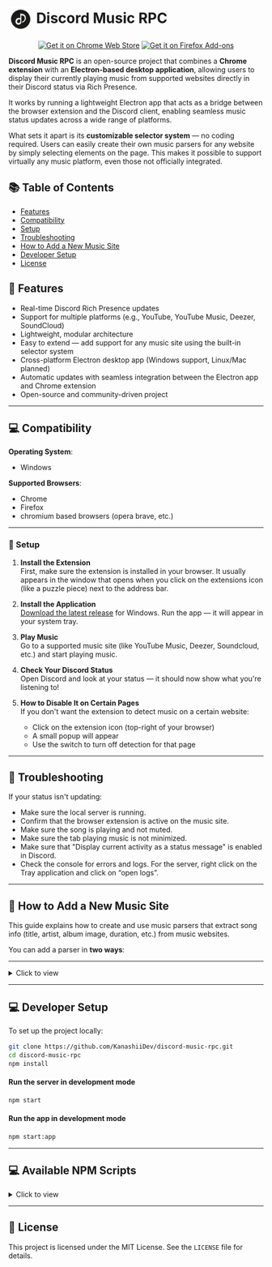 # <img align="center" src="assets/icon/icon.png" alt="Extension Icon" width="48" height="48"> Discord Music RPC

<p align="center">
  <a href="https://chromewebstore.google.com/detail/discord-music-rpc-control/mpnijlpiepmpgoamimfmbdmglpdjmoic" target="_blank"><img src="https://img.shields.io/badge/Get%20it%20on-Chrome%20Web%20Store-brightgreen?logo=googlechrome&logoColor=white&style=for-the-badge" alt="Get it on Chrome Web Store"></a>
  <a href="https://addons.mozilla.org/en-US/firefox/addon/discord-music-rpc/" target="_blank"><img src="https://img.shields.io/badge/Get%20it%20on-Firefox%20Addons-orange?logo=firefox-browser&logoColor=white&style=for-the-badge" alt="Get it on Firefox Add-ons"></a>
</p>

**Discord Music RPC** is an open-source project that combines a **Chrome extension** with an **Electron-based desktop application**, allowing users to display their currently playing music from supported websites directly in their Discord status via Rich Presence.

It works by running a lightweight Electron app that acts as a bridge between the browser extension and the Discord client, enabling seamless music status updates across a wide range of platforms.

What sets it apart is its **customizable selector system** — no coding required. Users can easily create their own music parsers for any website by simply selecting elements on the page. This makes it possible to support virtually any music platform, even those not officially integrated.

## 📚 Table of Contents

- [Features](#-features)
- [Compatibility](#-compatibility)
- [Setup](#-setup)
- [Troubleshooting](#-troubleshooting)
- [How to Add a New Music Site](#-how-to-add-a-new-music-site)
- [Developer Setup](#-developer-setup)
- [License](#-license)

## 🚀 Features

- Real-time Discord Rich Presence updates
- Support for multiple platforms (e.g., YouTube, YouTube Music, Deezer, SoundCloud)
- Lightweight, modular architecture
- Easy to extend — add support for any music site using the built-in selector system
- Cross-platform Electron desktop app (Windows support, Linux/Mac planned)
- Automatic updates with seamless integration between the Electron app and Chrome extension
- Open-source and community-driven project

---

## 💻 Compatibility

**Operating System**:

- Windows

**Supported Browsers**:

- Chrome
- Firefox
- chromium based browsers (opera brave, etc.)

---

### 🔧 Setup

1. **Install the Extension** <br>
   First, make sure the extension is installed in your browser. It usually appears in the window that opens when you click on the extensions icon (like a puzzle piece) next to the address bar.

2. **Install the Application** <br>
   [Download the latest release](https://github.com/KanashiiDev/discord-music-rpc/releases) for Windows. Run the app — it will appear in your system tray.

3. **Play Music** <br>
   Go to a supported music site (like YouTube Music, Deezer, Soundcloud, etc.) and start playing music.

4. **Check Your Discord Status** <br>
   Open Discord and look at your status — it should now show what you're listening to!

5. **How to Disable It on Certain Pages** <br>
   If you don't want the extension to detect music on a certain website:

   - Click on the extension icon (top-right of your browser)
   - A small popup will appear
   - Use the switch to turn off detection for that page

---

## 🐞 Troubleshooting

If your status isn't updating:

- Make sure the local server is running.
- Confirm that the browser extension is active on the music site.
- Make sure the song is playing and not muted.
- Make sure the tab playing music is not minimized.
- Make sure that "Display current activity as a status message" is enabled in Discord.
- Check the console for errors and logs. For the server, right click on the Tray application and click on “open logs”.

---

## 🧩 How to Add a New Music Site

This guide explains how to create and use music parsers that extract song info (title, artist, album image, duration, etc.) from music websites.

You can add a parser in **two ways**:

---

<details>
<summary>Click to view</summary>

## ✨ Option 1: Add Parser with Plugin UI (No Code) (for simple websites)

**You don’t need to write any code. Just follow these steps:**

1. **Click the plugin icon** in your browser.
2. Click **"Add Music Parser"**.
3. On the opened section, click the **“+” icon** next to each required element:
   - Title
   - Artist
   - Album Image
   - (Optional) Time Passed / Duration
4. In the **“Most Stable Selector”** section, choose the selector that looks the cleanest and most stable.
5. Click **"Save"** and refresh the page.

**Notes**
- If **“Artist”** or **“Title”** is missing, you can select the same selector for both. The source field will replace the artist field.
- If the song **“Artist”** and **“Title”** are combined, you can add the same selector to both sections. The application will automatically separate them.
- If only **“Duration”** is available, you can still add it. The app will calculate playback time starting from when the song changes until the full duration is reached.
- If **“Time Passed”** and **“Duration”** are combined (e.g., `0:12 / 2:20`), you can use the same selector for both.
- You can add any link you want in the **“Link”** field, or leave it blank. If left blank, the current site’s address will be used automatically.
- To apply your parser to the entire site, simply leave the **regex** field empty.
- You can add multiple regex patterns. There are two ways to do this:
  1. `regex1,regex2`
  2. `[/regex1/, /regex2/]`

---

## 🔧 Option 2: Add Parser Using Code (for more advanced websites)

You can also manually register a parser with JavaScript using the `registerParser()` function.
Create a new file in the `extension/parsers/` directory, named `<yourSite>.js`. Use this template:

```js
registerParser({
  domain: "example.com", // Website domain
  title: "Example", // Display title
  urlPatterns: [/.*/], // Only run on specific paths (Regex)

  fn: function () {
    // You can define and use helper functions here if needed
    return {
      title: getText(".now-playing-title"), // Song title (required)
      artist: getText(".now-playing-artist"), // Artist name (required)
      image: getImage("img.album_art"), // Album image (optional)
      timePassed: getText(".time-display-played"), // Played time (optional)
      duration: getText(".time-display-total"), // Total duration (optional)
      source: "Example", // Source label (optional)
      songUrl: "example.com", // Link to song/station (optional)
      buttons: [ // Buttons (max 2) (optional)
        {
          link: "Example Button Link",
          text: "Example Button Text",
        },
      ],
    };
  },
});
```

---

## 🔧 Available Helpers

### `getText(selector, options?)`

Gets text or attribute from an element.

```js
getText(".title"); // Gets textContent
getText(".link", { attr: "href" }); // Gets attribute
getText(".song", {
  attr: "href",
  transform: (v) => v.slice(1), // Transforms "/song" → "song"
});
```

---

### `getImage(selector)`

Gets image `src` or CSS `background-image` URL from an element.

```js
getImage(".cover img");
```

---

## 📝 Tips

- Always provide `title`, `artist`, and `image` when available.
- Use `urlPatterns` to limit the parser to specific pages.
- If time info is available, include `timePassed`, `duration` to calculate `position`, `progress`, and timestamps.
- Use `getText` and `getImage` to keep your code clean and reliable.
- Use your browser’s developer tools (right-click > Inspect) to find the correct selectors.

</details>

---

## 💻 Developer Setup

To set up the project locally:

```bash
git clone https://github.com/KanashiiDev/discord-music-rpc.git
cd discord-music-rpc
npm install
```

#### Run the server in development mode

```bash
npm start
```

#### Run the app in development mode

```bash
npm start:app
```

---

## 💻 Available NPM Scripts

<details>
<summary>Click to view</summary>

### Start & Development

- **`npm start`**
  Starts the Node.js backend server.

- **`npm run start:app`**
  Launches the Electron application for desktop testing.

---

### Application Build

- **`npm run build`**
  Builds a Windows 64-bit Electron application.

- **`npm run pack`**
  Creates the app directory without generating an installer (`--dir` mode).

---

### Browser Extension Build

- **`npm run build:chrome`**
  Builds the Chrome extension using `TARGET=chrome` with `buildExtensions.js`.

- **`npm run build:firefox`**
  Builds the Firefox extension using `TARGET=firefox` with `buildExtensions.js`.

- **`npm run build:extensions`**
  Builds both Chrome and Firefox extensions.

---

### Browser Extension Packaging (ZIP)

- **`npm run pack:chrome`**
  Zips the Chrome extension into a distributable format.

- **`npm run pack:firefox`**
  Zips the Firefox extension into a distributable format.

- **`npm run pack:extensions`**
  Zips both Chrome and Firefox extensions.

---

### Combined Build & Package

- **`npm run build-and-pack`**
  Builds and packages both Chrome and Firefox extensions.

- **`npm run build-and-pack:chrome`**
  Builds and packages only the Chrome extension.

- **`npm run build-and-pack:firefox`**
Builds and packages only the Firefox extension.
</details>

---

## 📄 License

This project is licensed under the MIT License. See the `LICENSE` file for details.
